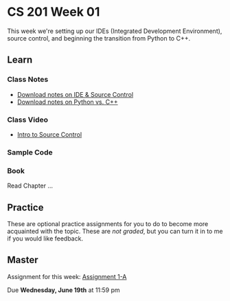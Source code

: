 # CS 201 Week 01

This week we're setting up our IDEs (Integrated Development Environment),
source control, and beginning the transition from Python to C++.

## Learn

### Class Notes

* [Download notes on IDE & Source Control](https://github.com/Moosader/Problem-Solving-and-Programming-II/blob/master/Week%2001/Setup%20-%20IDE%20and%20Source%20Control.odt)
* [Download notes on Python vs. C++](https://github.com/Moosader/Python-vs-CPP)

### Class Video

* [Intro to Source Control](http://www.youtube.com/watch?v=K0mgc3efx-A)

### Sample Code



### Book

Read Chapter ...

## Practice

These are optional practice assignments for you to do to become more acquainted
with the topic.  These are *not graded*, but you can turn it in to me if you
would like feedback.

## Master

Assignment for this week: [Assignment 1-A](https://github.com/Moosader/Problem-Solving-and-Programming-II/tree/master/Assignments/Assignment%201-A)

Due **Wednesday, June 19th** at 11:59 pm
